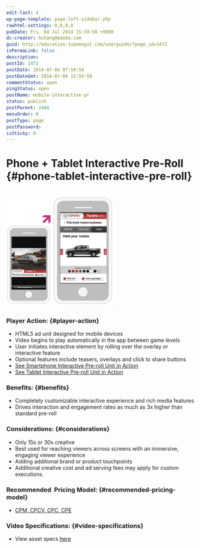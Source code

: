 ```yaml
---
edit-last: 4
wp-page-template: page-left-sidebar.php
rawhtml-settings: 0,0,0,0
pubDate: Fri, 04 Jul 2014 15:59:58 +0000
dc-creator: hchang@adobe.com
guid: http://education.tubemogul.com/userguide/?page_id=1472
isPermaLink: false
description: 
postId: 1472
postDate: 2014-07-04 07:59:58
postDateGmt: 2014-07-04 15:59:58
commentStatus: open
pingStatus: open
postName: mobile-interactive-pr
status: publish
postParent: 1468
menuOrder: 0
postType: page
postPassword: 
isSticky: 0
---
```


# Phone + Tablet Interactive Pre-Roll {#phone-tablet-interactive-pre-roll}

## [ ![mobile ipr](assets/mobile-ipr-290x300.png)](assets/mobile-ipr.png)

### Player Action: {#player-action}

* HTML5 ad unit designed for mobile devices
* Video begins to play automatically in the app between game levels
* User initiates interactive element by rolling over the overlay or interactive feature
* Optional features include teasers, overlays and click to share buttons
* [See Smartphone Interactive Pre-roll Unit in Action](http://www.tubemogul.com/marketing/showcase/interactive-in-app-pre-roll.html)
* [See Tablet Interactive Pre-roll Unit in Action](http://www.tubemogul.com/marketing/showcase/interactive-in-app-pre-roll-tablet.html)

### Benefits: {#benefits}

* Completely customizable interactive experience and rich media features
* Drives interaction and engagement rates as much as 3x higher than standard pre-roll

### Considerations: {#considerations}

* Only 15s or 30s creative
* Best used for reaching viewers across screens with an immersive, engaging viewer experience
* Adding additional brand or product touchpoints
* Additional creative cost and ad serving fees may apply for custom executions.

### Recommended&nbsp; Pricing Model: {#recommended-pricing-model}

* [CPM, CPCV, CPC, CPE](../user-guide/planning/ad-formats/performance-pricing/user-guideplanningad-formatsperformance-pricing.md)

### Video Specifications: {#video-specifications}

* View asset specs [here](../user-guide/planning/ad-formats/ad-specs/user-guideplanningad-formatsad-specs.md)

